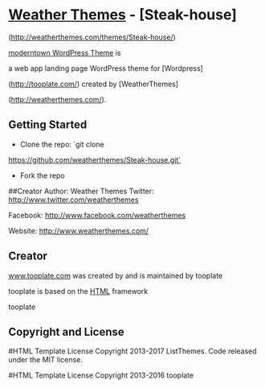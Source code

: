 # [Weather Themes](http://weatherthemes.com/) - [Steak-house]

(http://weatherthemes.com/themes/Steak-house/)

[moderntown WordPress Theme](http://weatherthemes.com/themes/steak-house/) is 

a web app landing page WordPress theme for [Wordpress]

(http://tooplate.com/) created by [WeatherThemes]

(http://weatherthemes.com/).

## Getting Started

* Clone the repo: `git clone 

https://github.com/weatherthemes/Steak-house.git`
* Fork the repo

##Creator
Author: Weather Themes
Twitter: 
http://www.twitter.com/weatherthemes

Facebook: http://www.facebook.com/weatherthemes

Website: http://www.weatherthemes.com/

## Creator

www.tooplate.com was created by and is maintained by tooplate



tooplate is based on the [HTML](http://tooplate.com/) framework 

tooplate
## Copyright and License

#HTML Template License
Copyright 2013-2017 ListThemes. Code released under the  MIT license.

#HTML Template License
Copyright 2013-2016 tooplate